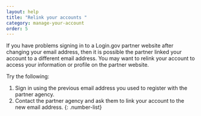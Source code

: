 ```yaml
---
layout: help
title: "Relink your accounts "
category: manage-your-account
order: 5
---
```

If you have problems signing in to a Login.gov partner website after changing your email address, then it is possible the partner linked your account to a different email address. You may want to relink your account to access your information or profile on the partner website. 

Try the following:

1. Sign in using the previous email address you used to register with the partner agency. 
2. Contact the partner agency and ask them to link your account to the new email address.
{: .number-list}